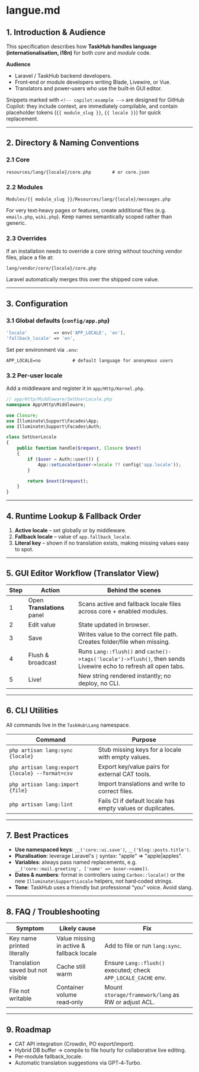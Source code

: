 # langue.md

## 1. Introduction & Audience
This specification describes how **TaskHub handles language (internationalisation, i18n)** for both *core* and *module* code.

**Audience**  
* Laravel / TaskHub backend developers.  
* Front‑end or module developers writing Blade, Livewire, or Vue.  
* Translators and power‑users who use the built‑in GUI editor.

Snippets marked with `<!-- copilot:example -->` are designed for GitHub Copilot: they include context, are immediately compilable, and contain placeholder tokens (`{{ module_slug }}`, `{{ locale }}`) for quick replacement.

---

## 2. Directory & Naming Conventions

### 2.1 Core
```
resources/lang/{locale}/core.php        # or core.json
```

### 2.2 Modules
```
Modules/{{ module_slug }}/Resources/lang/{locale}/messages.php
```

For very text‑heavy pages or features, create additional files (e.g. `emails.php`, `wiki.php`). Keep names semantically scoped rather than generic.

### 2.3 Overrides
If an installation needs to override a core string without touching vendor files, place a file at:

```
lang/vendor/core/{locale}/core.php
```

Laravel automatically merges this over the shipped core value.

---

## 3. Configuration

### 3.1 Global defaults (`config/app.php`)
```php
'locale'          => env('APP_LOCALE', 'en'),
'fallback_locale' => 'en',
```

Set per environment via `.env`:

```
APP_LOCALE=no            # default language for anonymous users
```

### 3.2 Per‑user locale  
Add a middleware and register it in `app/Http/Kernel.php`.

<!-- copilot:example -->
```php
// app/Http/Middleware/SetUserLocale.php
namespace App\Http\Middleware;

use Closure;
use Illuminate\Support\Facades\App;
use Illuminate\Support\Facades\Auth;

class SetUserLocale
{
    public function handle($request, Closure $next)
    {
        if ($user = Auth::user()) {
            App::setLocale($user->locale ?? config('app.locale'));
        }

        return $next($request);
    }
}
```

---

## 4. Runtime Lookup & Fallback Order

1. **Active locale** – set globally or by middleware.  
2. **Fallback locale** – value of `app.fallback_locale`.  
3. **Literal key** – shown if no translation exists, making missing values easy to spot.

---

## 5. GUI Editor Workflow (Translator View)

| Step | Action | Behind the scenes |
|------|--------|-------------------|
| 1 | Open **Translations** panel | Scans active and fallback locale files across core + enabled modules. |
| 2 | Edit value | State updated in browser. |
| 3 | Save | Writes value to the correct file path. Creates folder/file when missing. |
| 4 | Flush & broadcast | Runs `Lang::flush()` and `cache()->tags('locale')->flush()`, then sends Livewire echo to refresh all open tabs. |
| 5 | Live! | New string rendered instantly; no deploy, no CLI. |

---

## 6. CLI Utilities

All commands live in the `TaskHub\Lang` namespace.

| Command | Purpose |
|---------|---------|
| `php artisan lang:sync {locale}` | Stub missing keys for a locale with empty values. |
| `php artisan lang:export {locale} --format=csv` | Export key/value pairs for external CAT tools. |
| `php artisan lang:import {file}` | Import translations and write to correct files. |
| `php artisan lang:lint` | Fails CI if default locale has empty values or duplicates. |

---

## 7. Best Practices

* **Use namespaced keys**: `__('core::ui.save')`, `__('blog::posts.title')`.  
* **Pluralisation**: leverage Laravel's `|` syntax: "apple" => "apple|apples".  
* **Variables**: always pass named replacements, e.g. `__('core::mail.greeting', ['name' => $user->name])`.  
* **Dates & numbers**: format in controllers using `Carbon::locale()` or the new `Illuminate\Support\Locale` helpers, not hard‑coded strings.  
* **Tone**: TaskHub uses a friendly but professional “you” voice. Avoid slang.

---

## 8. FAQ / Troubleshooting

| Symptom | Likely cause | Fix |
|---------|--------------|-----|
| Key name printed literally | Value missing in active & fallback locale | Add to file or run `lang:sync`. |
| Translation saved but not visible | Cache still warm | Ensure `Lang::flush()` executed; check `APP_LOCALE_CACHE` env. |
| File not writable | Container volume read‑only | Mount `storage/framework/lang` as RW or adjust ACL. |

---

## 9. Roadmap

* CAT API integration (Crowdin, PO export/import).  
* Hybrid DB buffer → compile to file hourly for collaborative live editing.  
* Per‑module fallback_locale.  
* Automatic translation suggestions via GPT‑4‑Turbo.
